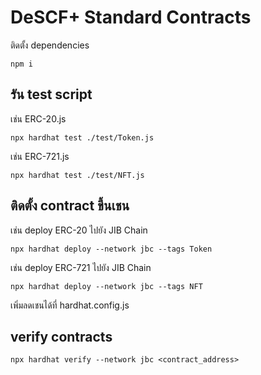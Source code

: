 # DeSCF+ Standard Contracts

ติดตั้ง dependencies
```
npm i
```

## รัน test script 

เช่น ERC-20.js
```
npx hardhat test ./test/Token.js
```

เช่น ERC-721.js
```
npx hardhat test ./test/NFT.js
```

## ติดตั้ง contract ขึ้นเชน

เช่น deploy ERC-20 ไปยัง JIB Chain
```
npx hardhat deploy --network jbc --tags Token
```
เช่น deploy ERC-721 ไปยัง JIB Chain
```
npx hardhat deploy --network jbc --tags NFT
```

เพิ่มลดเชนได้ที่ hardhat.config.js

## verify contracts
```
npx hardhat verify --network jbc <contract_address>
```







